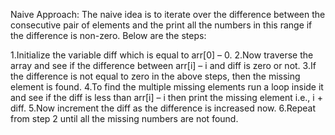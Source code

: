Naive Approach: The naive idea is to iterate over the difference between the consecutive pair of elements and the print all the numbers in this range if the difference is non-zero. Below are the steps:

1.Initialize the variable diff which is equal to arr[0] – 0.
2.Now traverse the array and see if the difference between arr[i] – i and diff is zero or not.
3.If the difference is not equal to zero in the above steps, then the missing element is found.
4.To find the multiple missing elements run a loop inside it and see if the diff is less than arr[i] – i then print the missing element i.e., i + diff.
5.Now increment the diff as the difference is increased now.
6.Repeat from step 2 until all the missing numbers are not found.
